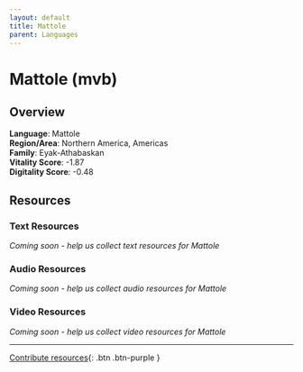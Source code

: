 ```yaml
---
layout: default
title: Mattole
parent: Languages
---
```


# Mattole (mvb)

## Overview

**Language**: Mattole  
**Region/Area**: Northern America, Americas  
**Family**: Eyak-Athabaskan  
**Vitality Score**: -1.87  
**Digitality Score**: -0.48  

## Resources

### Text Resources
*Coming soon - help us collect text resources for Mattole*

### Audio Resources
*Coming soon - help us collect audio resources for Mattole*

### Video Resources
*Coming soon - help us collect video resources for Mattole*

---

[Contribute resources](https://fairtrain.github.io/){: .btn .btn-purple }
